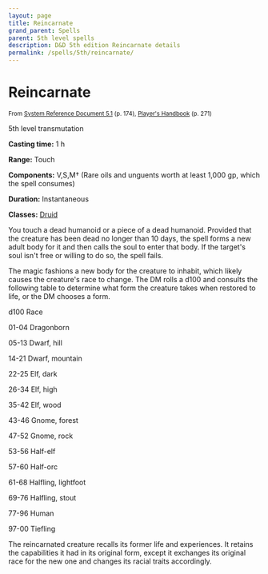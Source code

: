 ```yaml
---
layout: page
title: Reincarnate
grand_parent: Spells
parent: 5th level spells 
description: D&D 5th edition Reincarnate details
permalink: /spells/5th/reincarnate/
---
```


# Reincarnate

<small>From <a target="_blank" href="https://media.wizards.com/2016/downloads/DND/SRD-OGL_V5.1.pdf">System Reference Document 5.1</a> (p. 174), <a target="_blank" href="https://dnd.wizards.com/products/tabletop-games/rpg-products/rpg_playershandbook">Player's Handbook</a> (p. 271)</small>


5th level transmutation

**Casting time:** 1 h

**Range:** Touch

**Components:** V,S,M† (Rare oils and unguents worth at least 1,000 gp, which the spell consumes)

**Duration:** Instantaneous

**Classes:** [Druid](/classes/druid/)

You touch a dead humanoid or a piece of a dead humanoid. Provided that the creature has been dead no longer than 10 days, the spell forms a new adult body for it and then calls the soul to enter that body. If the target's soul isn't free or willing to do so, the spell fails.

   The magic fashions a new body for the creature to inhabit, which likely causes the creature's race to change. The DM rolls a d100 and consults the following table to determine what form the creature takes when restored to life, or the DM chooses a form.

   d100	Race

   01-04	Dragonborn

   05-13	Dwarf, hill

   14-21	Dwarf, mountain

   22-25	Elf, dark

   26-34	Elf, high

   35-42	Elf, wood

   43-46	Gnome, forest

   47-52	Gnome, rock

   53-56	Half-elf

   57-60	Half-orc

   61-68	Halfling, lightfoot

   69-76	Halfling, stout

   77-96	Human

   97-00	Tiefling

The reincarnated creature recalls its former life and experiences. It retains the capabilities it had in its original form, except it exchanges its original race for the new one and changes its racial traits accordingly.